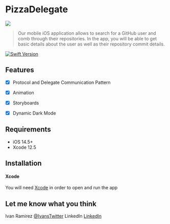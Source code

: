 # PizzaDelegate

<img src="{https://img.shields.io/badge/Swift-FA7343?style=for-the-badge&logo=swift&logoColor=white}" />

> Our mobile iOS application allows to search for a GitHub user and comb through their repositories. In the app, you will be able to get basic details about the user as well as their repository commit details. 

[![Swift Version][swift-image]][swift-url]

## Features

- [x] Protocol and Delegate Communication Pattern 
- [x] Animation
- [x] Storyboards
- [x] Dynamic Dark Mode


## Requirements

- iOS 14.5+
- Xcode 12.5

## Installation 

#### Xcode 
You will need [Xcode](https://apps.apple.com/us/app/xcode/id497799835?mt=12) in order to open and run the app 

## Let me know what you think

Ivan Ramirez 
[@IvansTwitter](https://twitter.com/iramirezdev) 
LinkedIn [LinkedIn](https://www.linkedin.com/in/ivanframirez/) 

[swift-image]:https://img.shields.io/badge/swift-5.0-orange.svg
[swift-url]: https://swift.org/
